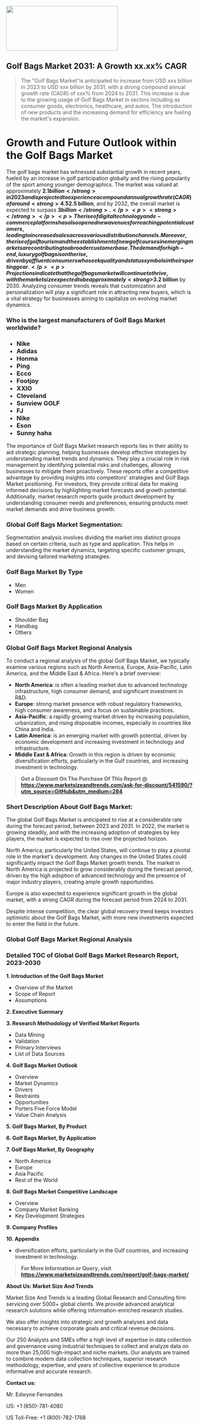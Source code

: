 <img src="https://100x100musica.es/wp-content/uploads/2024/12/Verified-Market-Reports-4-300x120.jpg" alt="" width="300" height="120" class="alignnone size-medium wp-image-100382" /><h2>Golf Bags Market 2031: A&nbsp;Growth&nbsp;xx.xx% CAGR</h2><blockquote id="" class="">The "Golf Bags Market"is anticipated to increase from USD xxx billion in 2023 to USD xxx billion by 2031, with a strong compound annual growth rate (CAGR) of xxx% from 2024 to 2031. This increase is due to the growing usage of Golf Bags Market in sectors including as consumer goods, electronics, healthcare, and autos. The introduction of new products and the increasing demand for efficiency are fueling the market's expansion.</blockquote><p> <h1>Growth and Future Outlook within the Golf Bags Market</h1> <p> The golf bags market has witnessed substantial growth in recent years, fueled by an increase in golf participation globally and the rising popularity of the sport among younger demographics. The market was valued at approximately <strong>$2.1 billion</strong> in 2023 and is projected to experience a compound annual growth rate (CAGR) of around <strong>4.5%</strong> from 2024 to 2032. This growth can be attributed to ongoing innovations in materials and designs that enhance functionality and performance, making golf bags more appealing to both amateur and professional golfers. </p> <p> Additionally, the introduction of eco-friendly materials in golf bag manufacturing aligns with the growing trend towards sustainability, further driving market expansion. With features such as lightweight designs, integrated cooler compartments, and customizable options, manufacturers are poised to meet the evolving preferences of consumers. By 2025, it is anticipated that the market size will reach <strong>$2.5 billion</strong>, and by 2032, the overall market is expected to surpass <strong>$3 billion</strong>. </p> <p> <strong></strong> </p> <p> The rise of digital technology and e-commerce platforms has also opened new avenues for reaching potential customers, leading to increased sales across various distribution channels. Moreover, the rise of golf tourism and the establishment of new golf courses in emerging markets are contributing to a broader customer base. The demand for high-end, luxury golf bags is on the rise, driven by affluent consumers who seek quality and status symbols in their sporting gear. </p> <p> Projections indicate that the golf bags market will continue to thrive, with the market size expected to be approximately <strong>$3.2 billion</strong> by 2030. Analyzing consumer trends reveals that customization and personalization will play a significant role in attracting new buyers, which is a vital strategy for businesses aiming to capitalize on evolving market dynamics. </p></div></p><h3 id="" class="">Who is the largest manufacturers of&nbsp;Golf Bags Market worldwide?</h3><h3 class=""><p><ul><li>Nike </li><li> Adidas </li><li> Honma </li><li> Ping </li><li> Ecco </li><li> Footjoy </li><li> XXIO </li><li> Cleveland </li><li> Sunview GOLF </li><li> FJ </li><li> Nike </li><li> Eson </li><li> Sunny haha</li></ul></p></h3><p id="ember58" class="ember-view reader-text-block__paragraph">The importance of&nbsp;Golf Bags Market research reports lies in their ability to aid strategic planning, helping businesses develop effective strategies by understanding market trends and dynamics. They play a crucial role in risk management by identifying potential risks and challenges, allowing businesses to mitigate them proactively. These reports offer a competitive advantage by providing insights into competitors' strategies and Golf Bags Market positioning. For investors, they provide critical data for making informed decisions by highlighting market forecasts and growth potential. Additionally, market research reports guide product development by understanding consumer needs and preferences, ensuring products meet market demands and drive business growth.</p><h3 id="" class="">Global&nbsp;Golf Bags Market Segmentation:</h3><p id="" class="">Segmentation analysis involves dividing the market into distinct groups based on certain criteria, such as type and application. This helps in understanding the market dynamics, targeting specific customer groups, and devising tailored marketing strategies.</p><h3 id="" class="">Golf Bags Market&nbsp;By Type</h3><p><p><ul><li>Men </li><li> Women</p></li></ul></p></p><h3 id="" class="">Golf Bags Market&nbsp;By Application</h3><p class=""><p><ul><li>Shoulder Bag </li><li> Handbag </li><li> Others</li></ul></p></p><h3 id="" class="">Global Golf Bags Market Regional Analysis</h3><p id="" class="">To conduct a regional analysis of the global Golf Bags Market, we typically examine various regions such as North America, Europe, Asia-Pacific, Latin America, and the Middle East &amp; Africa. Here's a brief overview:</p><ul><li><strong>North America</strong>: is often a leading market due to advanced technology infrastructure, high consumer demand, and significant investment in R&amp;D.</li><li><strong>Europe</strong>: strong market presence with robust regulatory frameworks, high consumer awareness, and a focus on sustainable practices.</li><li><strong>Asia-Pacific</strong>: a rapidly growing market driven by increasing population, urbanization, and rising disposable incomes, especially in countries like China and India.</li><li><strong>Latin America</strong>: is an emerging market with growth potential, driven by economic development and increasing investment in technology and infrastructure.</li><li><strong>Middle East &amp; Africa</strong>: Growth in this region is driven by economic diversification efforts, particularly in the Gulf countries, and increasing investment in technology.</li></ul><blockquote id="" class=""><strong>Get a Discount On The Purchase Of This Report @ <a href="https://www.marketsizeandtrends.com/download-sample/541590/?utm_source=GitHub&utm_medium=284" target="_blank">https://www.marketsizeandtrends.com/ask-for-discount/541590/?utm_source=GitHub&utm_medium=284</a></strong></blockquote><h3>Short Description About Golf Bags Market:</h3><p id="ember58" class="ember-view reader-text-block__paragraph">The global&nbsp;Golf Bags Market&nbsp;is anticipated to rise at a considerable rate during the forecast period, between 2023 and 2031. In 2022, the market is growing steadily, and with the increasing adoption of strategies by key players, the market is expected to rise over the projected horizon.</p><p id="ember59" class="ember-view reader-text-block__paragraph">North America, particularly the United States, will continue to play a pivotal role in the market's development. Any changes in the United States could significantly impact the&nbsp;Golf Bags Market&nbsp;growth trends. The market in North America is projected to grow considerably during the forecast period, driven by the high adoption of advanced technology and the presence of major industry players, creating ample growth opportunities.</p><p id="ember60" class="ember-view reader-text-block__paragraph">Europe is also expected to experience significant growth in the global market, with a strong CAGR during the forecast period from 2024 to 2031.</p><p id="ember61" class="ember-view reader-text-block__paragraph">Despite intense competition, the clear global recovery trend keeps investors optimistic about the&nbsp;Golf Bags Market, with more new investments expected to enter the field in the future.</p><h3 id="" class="">Global Golf Bags Market Regional Analysis</h3><h3 id="" class="">Detailed TOC of Global Golf Bags Market Research Report, 2023-2030</h3><p id="" class=""><strong>1. Introduction of the Golf Bags Market</strong></p><ul><li>Overview of the Market</li><li>Scope of Report</li><li>Assumptions</li></ul><p id="" class=""><strong>2. Executive Summary</strong></p><p id="" class=""><strong>3. Research Methodology of Verified Market Reports</strong></p><ul><li>Data Mining</li><li>Validation</li><li>Primary Interviews</li><li>List of Data Sources</li></ul><p id="" class=""><strong>4. Golf Bags Market Outlook</strong></p><ul><li>Overview</li><li>Market Dynamics</li><li>Drivers</li><li>Restraints</li><li>Opportunities</li><li>Porters Five Force Model</li><li>Value Chain Analysis</li></ul><p id="" class=""><strong>5. Golf Bags Market, By Product</strong></p><p id="" class=""><strong>6. Golf Bags Market, By Application</strong></p><p id="" class=""><strong>7. Golf Bags Market, By Geography</strong></p><ul><li>North America</li><li>Europe</li><li>Asia Pacific</li><li>Rest of the World</li></ul><p id="" class=""><strong>8. Golf Bags Market Competitive Landscape</strong></p><ul><li>Overview</li><li>Company Market Ranking</li><li>Key Development Strategies</li></ul><p id="" class=""><strong>9. Company Profiles</strong></p><p id="" class=""><strong>10. Appendix</strong></p><ul><li>diversification efforts, particularly in the Gulf countries, and increasing investment in technology.</li></ul><blockquote id="" class=""><strong>For More Information or Query, visit <strong><strong><a href="https://www.marketsizeandtrends.com/report/golf-bags-market/" target="_blank">https://www.marketsizeandtrends.com/report/golf-bags-market/</a></strong></strong></strong></blockquote><p id="" class=""><strong>About Us: Market Size And Trends</strong></p><p id="" class="">Market Size And Trends is a leading Global Research and Consulting firm servicing over 5000+ global clients. We provide advanced analytical research solutions while offering information-enriched research studies.</p><p id="" class="">We also offer insights into strategic and growth analyses and data necessary to achieve corporate goals and critical revenue decisions.</p><p id="" class="">Our 250 Analysts and SMEs offer a high level of expertise in data collection and governance using industrial techniques to collect and analyze data on more than 25,000 high-impact and niche markets. Our analysts are trained to combine modern data collection techniques, superior research methodology, expertise, and years of collective experience to produce informative and accurate research.</p><p id="" class=""><strong>Contact us:</strong></p><p id="" class="">Mr. Edwyne Fernandes</p><p id="" class="">US: +1 (650)-781-4080</p><p id="" class="">US Toll-Free: +1 (800)-782-1768</p>
